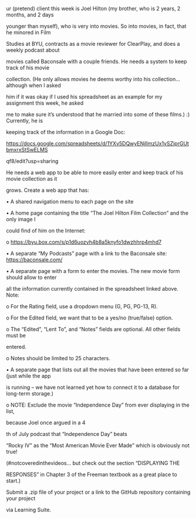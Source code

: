 ur (pretend) client this week is Joel Hilton (my brother, who is 2 years, 2 months, and 2 days

younger than myself), who is very into movies. So into movies, in fact, that he minored in Film

Studies at BYU, contracts as a movie reviewer for ClearPlay, and does a weekly podcast about

movies called Baconsale with a couple friends. He needs a system to keep track of his movie

collection. (He only allows movies he deems worthy into his collection… although when I asked

him if it was okay if I used his spreadsheet as an example for my assignment this week, he asked

me to make sure it’s understood that he married into some of these films.) :) Currently, he is

keeping track of the information in a Google Doc:

https://docs.google.com/spreadsheets/d/1YXv5DQwyENjIlmzUx1ySZjprGUtbmxrxStSwELMS

qf8/edit?usp=sharing

He needs a web app to be able to more easily enter and keep track of his movie collection as it

grows. Create a web app that has:

• A shared navigation menu to each page on the site

• A home page containing the title “The Joel Hilton Film Collection” and the only image I

could find of him on the Internet:

o https://byu.box.com/s/p1d6uozvh4b8a5knyfo1dwzhhrp4mhd7

• A separate “My Podcasts” page with a link to the Baconsale site: https://baconsale.com/

• A separate page with a form to enter the movies. The new movie form should allow to enter

all the information currently contained in the spreadsheet linked above. Note:

o For the Rating field, use a dropdown menu (G, PG, PG-13, R).

o For the Edited field, we want that to be a yes/no (true/false) option.

o The “Edited”, “Lent To”, and “Notes” fields are optional. All other fields must be

entered.

o Notes should be limited to 25 characters.

• A separate page that lists out all the movies that have been entered so far (just while the app

is running – we have not learned yet how to connect it to a database for long-term storage.)

o NOTE: Exclude the movie “Independence Day” from ever displaying in the list,

because Joel once argued in a 4

th of July podcast that “Independence Day” beats

“Rocky IV” as the “Most American Movie Ever Made” which is obviously not true!

(#notcoveredinthevideos… but check out the section “DISPLAYING THE

RESPONSES” in Chapter 3 of the Freeman textbook as a great place to start.)

Submit a .zip file of your project or a link to the GitHub repository containing your project

via Learning Suite.

